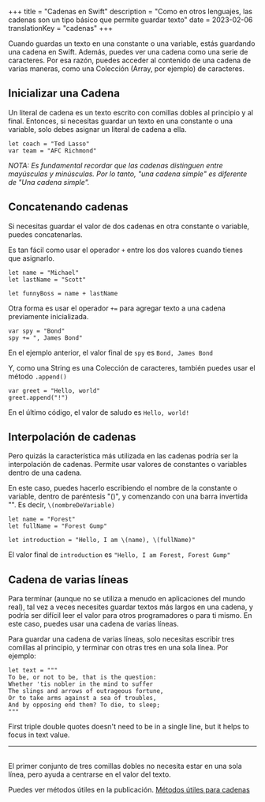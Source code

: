 +++
title = "Cadenas en Swift"
description = "Como en otros lenguajes, las cadenas son un tipo básico que permite guardar texto"
date = 2023-02-06
translationKey = "cadenas"
+++

Cuando guardas un texto en una constante o una variable, estás guardando una cadena en Swift. Además, puedes ver una cadena como una serie de caracteres. Por esa razón, puedes acceder al contenido de una cadena de varias maneras, como una Colección (Array, por ejemplo) de caracteres.

## Inicializar una Cadena
Un literal de cadena es un texto escrito con comillas dobles al principio y al final. Entonces, si necesitas guardar un texto en una constante o una variable, solo debes asignar un literal de cadena a ella.
```
let coach = "Ted Lasso"
var team = "AFC Richmond"
```
*NOTA: Es fundamental recordar que las cadenas distinguen entre mayúsculas y minúsculas. Por lo tanto, "una cadena simple" es diferente de "Una cadena simple".*

## Concatenando cadenas
Si necesitas guardar el valor de dos cadenas en otra constante o variable, puedes concatenarlas.

Es tan fácil como usar el operador `+` entre los dos valores cuando tienes que asignarlo.

```
let name = "Michael"
let lastName = "Scott"

let funnyBoss = name + lastName
```

Otra forma es usar el operador `+=` para agregar texto a una cadena previamente inicializada.
```
var spy = "Bond"
spy += ", James Bond"
```
En el ejemplo anterior, el valor final de `spy` es `Bond, James Bond`

Y, como una String es una Colección de caracteres, también puedes usar el método `.append()`
```
var greet = "Hello, world"
greet.append("!")
```
En el último código, el valor de saludo es `Hello, world!`

## Interpolación de cadenas
Pero quizás la característica más utilizada en las cadenas podría ser la interpolación de cadenas. Permite usar valores de constantes o variables dentro de una cadena.

En este caso, puedes hacerlo escribiendo el nombre de la constante o variable, dentro de paréntesis "()", y comenzando con una barra invertida "\". Es decir, `\(nombreDeVariable)`

```
let name = "Forest"
let fullName = "Forest Gump"

let introduction = "Hello, I am \(name), \(fullName)"
```
El valor final de `introduction` es `"Hello, I am Forest, Forest Gump"`

## Cadena de varias líneas
Para terminar (aunque no se utiliza a menudo en aplicaciones del mundo real), tal vez a veces necesites guardar textos más largos en una cadena, y podría ser difícil leer el valor para otros programadores o para ti mismo. En este caso, puedes usar una cadena de varias líneas.

Para guardar una cadena de varias líneas, solo necesitas escribir tres comillas al principio, y terminar con otras tres en una sola línea. Por ejemplo:

```
let text = """
To be, or not to be, that is the question:
Whether 'tis nobler in the mind to suffer
The slings and arrows of outrageous fortune,
Or to take arms against a sea of troubles,
And by opposing end them? To die, to sleep;
"""
```

First triple double quotes doesn't need to be in a single line, but it helps to focus in text value.

***
<br/>
El primer conjunto de tres comillas dobles no necesita estar en una sola línea, pero ayuda a centrarse en el valor del texto.

Puedes ver métodos útiles en la publicación. [Métodos útiles para cadenas](../metodos-utiles-cadenas-swift)
